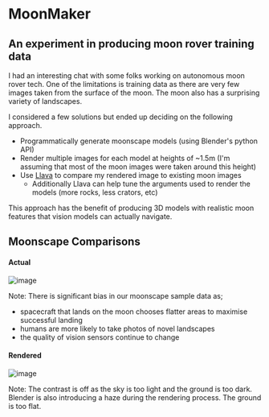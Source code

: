 # MoonMaker

## An experiment in producing moon rover training data

I had an interesting chat with some folks working on autonomous moon rover tech. One of the limitations is training data as there are very few images taken from the surface of the moon. The moon also has a surprising variety of landscapes.

I considered a few solutions but ended up deciding on the following approach.

 - Programmatically generate moonscape models (using Blender's python API)
 - Render multiple images for each model at heights of ~1.5m (I'm assuming that most of the moon images were taken around this height)
 - Use [Llava](https://ollama.com/library/llava) to compare my rendered image to existing moon images
   - Additionally Llava can help tune the arguments used to render the models (more rocks, less crators, etc)

This approach has the benefit of producing 3D models with realistic moon features that vision models can actually navigate.

## Moonscape Comparisons

#### Actual

![image](https://github.com/gregology/MoonMaker/assets/1595448/95e1b2e5-97a3-49a8-9577-69f8da2f12b7)

Note: There is significant bias in our moonscape sample data as;
 - spacecraft that lands on the moon chooses flatter areas to maximise successful landing
 - humans are more likely to take photos of novel landscapes
 - the quality of vision sensors continue to change

#### Rendered

![image](https://github.com/gregology/MoonMaker/assets/1595448/a71dc3b7-cce8-4b0d-a3c4-e4319ffa19b8)

Note: The contrast is off as the sky is too light and the ground is too dark. Blender is also introducing a haze during the rendering process. The ground is too flat.
